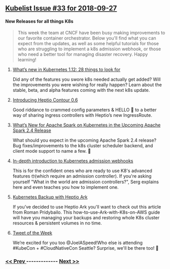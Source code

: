 ## [Kubelist Issue #33 for 2018-09-27](https://kubelist.com/issue/33)

#### New Releases for all things K8s

> This week the team at CNCF have been busy making improvements to our favorite container orchestrator. Below you&#39;ll find what you can expect from the updates, as well as some helpful tutorials for those who are struggling to implement a k8s admission webhook, or those who need a better tool for managing disaster recovery. Happy learning!

1. [What’s new in Kubernetes 1.12: 28 things to look for](https://www.mirantis.com/blog/whats-new-in-kubernetes-1-12-28-things-to-look-for/)

    Did any of the features you swore k8s needed actually get added? Will the improvements you were wishing for really happen? Learn about the stable, beta, and alpha features coming with the next k8s update.
1. [Introducing Heptio Contour 0.6](https://blog.heptio.com/introducing-heptio-contour-0-6-ecaa5ee6a67d)

    Good riddance to crammed config parameters & HELLO 👋 to a better way of sharing ingress controllers with Heptio’s new IngressRoute.
1. [What’s New for Apache Spark on Kubernetes in the Upcoming Apache Spark 2.4 Release](https://databricks.com/blog/2018/09/26/whats-new-for-apache-spark-on-kubernetes-in-the-upcoming-apache-spark-2-4-release.html)

    What should you expect in the upcoming Apache Spark 2.4 release? Bug fixes/improvements to the k8s cluster scheduler backend, and client mode support to name a few. 👀 
1. [In-depth introduction to Kubernetes admission webhooks](https://banzaicloud.com/blog/k8s-admission-webhooks/)

    This is for the confident ones who are ready to use K8's advanced features 🤓(which require an admission controller). If you're asking yourself "What in the world are admission controllers?", Serg explains here and even teaches you how to implement one. 
1. [Kubernetes Backup with Heptio Ark](https://kruschecompany.com/blog/post/kubernetes-backup-with-heptio-ark)

    If you’ve decided to use Heptio Ark you'll want to check out this article from Roman Pridybailo. This how-to-use-Ark-with-K8s-on-AWS guide will have you managing your backups and restoring whole K8s cluster resources & persistent volumes in no time.
1. [Tweet of the Week](https://twitter.com/JoelASpeed/status/1044987850033426434)

    We’re excited for you too @JoelASpeed!Who else is attending #KubeCon + #CloudNativeCon Seattle? 
Surprise, we'll be there too! 🎉

### [ << Prev ](kubelist-32.md) ------------- [ Next >> ](kubelist-34.md)